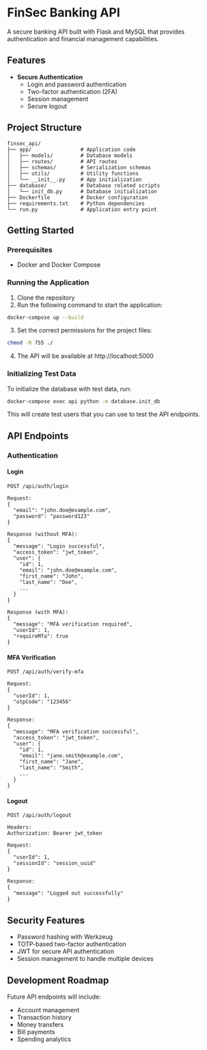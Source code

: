 # FinSec Banking API

A secure banking API built with Flask and MySQL that provides authentication and financial management capabilities.

## Features

- **Secure Authentication**
  - Login and password authentication
  - Two-factor authentication (2FA)
  - Session management
  - Secure logout

## Project Structure

```
finsec_api/
├── app/                # Application code
│   ├── models/         # Database models
│   ├── routes/         # API routes
│   ├── schemas/        # Serialization schemas
│   ├── utils/          # Utility functions
│   └── __init__.py     # App initialization
├── database/           # Database related scripts
│   └── init_db.py      # Database initialization
├── Dockerfile          # Docker configuration
├── requirements.txt    # Python dependencies
└── run.py              # Application entry point
```

## Getting Started

### Prerequisites

- Docker and Docker Compose

### Running the Application

1. Clone the repository
2. Run the following command to start the application:

```bash
docker-compose up --build
```

3. Set the correct permissions for the project files:

```bash
chmod -R 755 ./
```

4. The API will be available at http://localhost:5000

### Initializing Test Data

To initialize the database with test data, run:

```bash
docker-compose exec api python -m database.init_db
```

This will create test users that you can use to test the API endpoints.

## API Endpoints

### Authentication

#### Login

```
POST /api/auth/login

Request:
{
  "email": "john.doe@example.com",
  "password": "password123"
}

Response (without MFA):
{
  "message": "Login successful",
  "access_token": "jwt_token",
  "user": {
    "id": 1,
    "email": "john.doe@example.com",
    "first_name": "John",
    "last_name": "Doe",
    ...
  }
}

Response (with MFA):
{
  "message": "MFA verification required",
  "userId": 1,
  "requireMfa": true
}
```

#### MFA Verification

```
POST /api/auth/verify-mfa

Request:
{
  "userId": 1,
  "otpCode": "123456"
}

Response:
{
  "message": "MFA verification successful",
  "access_token": "jwt_token",
  "user": {
    "id": 1,
    "email": "jane.smith@example.com",
    "first_name": "Jane",
    "last_name": "Smith",
    ...
  }
}
```

#### Logout

```
POST /api/auth/logout

Headers:
Authorization: Bearer jwt_token

Request:
{
  "userId": 1,
  "sessionId": "session_uuid"
}

Response:
{
  "message": "Logged out successfully"
}
```

## Security Features

- Password hashing with Werkzeug
- TOTP-based two-factor authentication
- JWT for secure API authentication
- Session management to handle multiple devices

## Development Roadmap

Future API endpoints will include:

- Account management
- Transaction history
- Money transfers
- Bill payments
- Spending analytics
